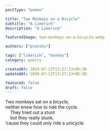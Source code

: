 ```yaml
---
postType: "poems"

title: "Two Monkeys on a Bicycle"
subtitle: "A Limerick"
description: "A Limerick"

featuredImage: two-monkeys-on-a-bicycle.webp

authors: ["pranshu"]

tags: ["limerick", "monkey"]
category: poetry

createdAt: 2019-07-13T13:27:13+05:30
updatedAt: 2019-07-13T13:27:13+05:30

featured: false
draft: false
---
```


Two monkeys sat on a bicycle,  
neither knew how to ride the cycle.  
&nbsp;&nbsp;&nbsp;&nbsp;They tried out a stunt  
&nbsp;&nbsp;&nbsp;&nbsp;but they really stunk,  
’cause they could only ride a unicycle.
